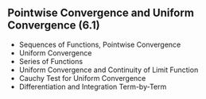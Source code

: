 ## Pointwise Convergence and Uniform Convergence (6.1)

- Sequences of Functions, Pointwise Convergence
- Uniform Convergence
- Series of Functions
- Uniform Convergence and Continuity of Limit Function
- Cauchy Test for Uniform Convergence
- Differentiation and Integration Term-by-Term

 